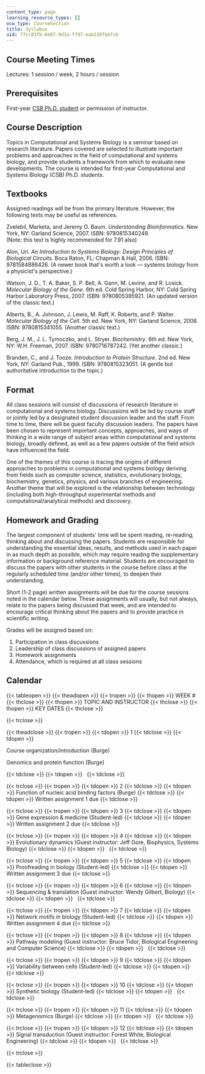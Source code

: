 ```yaml
---
content_type: page
learning_resource_types: []
ocw_type: CourseSection
title: Syllabus
uid: 77cc83fb-6e07-9d3a-ff97-eab236fb6fcb
---
```


Course Meeting Times
--------------------

Lectures: 1 session / week, 2 hours / session

Prerequisites
-------------

First-year [CSB Ph.D. student](https://csbphd.mit.edu/) or permission of instructor.

Course Description
------------------

Topics in Computational and Systems Biology is a seminar based on research literature. Papers covered are selected to illustrate important problems and approaches in the field of computational and systems biology, and provide students a framework from which to evaluate new developments. The course is intended for first-year Computational and Systems Biology (CSB) Ph.D. students.

Textbooks
---------

Assigned readings will be from the primary literature. However, the following texts may be useful as references.

Zvelebil, Marketa, and Jeremy O. Baum. _Understanding Bioinformatics_. New York, NY: Garland Science, 2007. ISBN: 9780815340249.  
(Note: this text is highly recommended for 7.91 also)

Alon, Uri. _An Introduction to Systems Biology: Design Principles of Biological Circuits_. Boca Raton, FL: Chapman & Hall, 2006. ISBN: 9781584886426. (A newer book that's worth a look — systems biology from a physicist's perspective.)

Watson, J. D., T. A. Baker, S. P. Bell, A. Gann, M. Levine, and R. Losick. _Molecular Biology of the Gene_. 6th ed. Cold Spring Harbor, NY: Cold Spring Harbor Laboratory Press, 2007. ISBN: 9780805395921. (An updated version of the classic text.)

Alberts, B., A. Johnson, J. Lewis, M. Raff, K. Roberts, and P. Walter. _Molecular Biology of the Cell_. 5th ed. New York, NY: Garland Science, 2008. ISBN: 9780815341055. (Another classic text.)

Berg, J. M., J. L. Tymoczko, and L. Stryer. _Biochemistry_. 6th ed. New York, NY: W.H. Freeman, 2007. ISBN: 9780716787242. (Yet another classic.)

Branden, C., and J. Tooze. _Introduction to Protein Structure_. 2nd ed. New York, NY: Garland Pub., 1999. ISBN: 9780815323051. (A gentle but authoritative introduction to the topic.)

Format
------

All class sessions will consist of discussions of research literature in computational and systems biology. Discussions will be led by course staff or jointly led by a designated student discussion leader and the staff. From time to time, there will be guest faculty discussion leaders. The papers have been chosen to represent important concepts, approaches, and ways of thinking in a wide range of subject areas within computational and systems biology, broadly defined, as well as a few papers outside of the field which have influenced the field.

One of the themes of this course is tracing the origins of different approaches to problems in computational and systems biology deriving from fields such as computer science, statistics, evolutionary biology, biochemistry, genetics, physics, and various branches of engineering. Another theme that will be explored is the relationship between technology (including both high-throughput experimental methods and computational/analytical methods) and discovery.

Homework and Grading
--------------------

The largest component of students' time will be spent reading, re-reading, thinking about and discussing the papers. Students are responsible for understanding the essential ideas, results, and methods used in each paper in as much depth as possible, which may require reading the supplementary information or background reference material. Students are encouraged to discuss the papers with other students in the course before class at the regularly scheduled time (and/or other times), to deepen their understanding.

Short (1-2 page) written assignments will be due for the course sessions noted in the calendar below. These assignments will usually, but not always, relate to the papers being discussed that week, and are intended to encourage critical thinking about the papers and to provide practice in scientific writing.

Grades will be assigned based on:

1.  Participation in class discussions
2.  Leadership of class discussions of assigned papers
3.  Homework assignments
4.  Attendance, which is required at all class sessions

Calendar
--------

{{< tableopen >}}
{{< theadopen >}}
{{< tropen >}}
{{< thopen >}}
WEEK #
{{< thclose >}}
{{< thopen >}}
TOPIC AND INSTRUCTOR
{{< thclose >}}
{{< thopen >}}
KEY DATES
{{< thclose >}}

{{< trclose >}}

{{< theadclose >}}
{{< tropen >}}
{{< tdopen >}}
1
{{< tdclose >}}
{{< tdopen >}}


Course organization/introduction (Burge)

Genomics and protein function (Burge)


{{< tdclose >}}
{{< tdopen >}}
 
{{< tdclose >}}

{{< trclose >}}
{{< tropen >}}
{{< tdopen >}}
2
{{< tdclose >}}
{{< tdopen >}}
Function of nucleic acid binding factors (Burge)
{{< tdclose >}}
{{< tdopen >}}
Written assignment 1 due
{{< tdclose >}}

{{< trclose >}}
{{< tropen >}}
{{< tdopen >}}
3
{{< tdclose >}}
{{< tdopen >}}
Gene expression & medicine (Student-led)
{{< tdclose >}}
{{< tdopen >}}
Written assignment 2 due
{{< tdclose >}}

{{< trclose >}}
{{< tropen >}}
{{< tdopen >}}
4
{{< tdclose >}}
{{< tdopen >}}
Evolutionary dynamics (Guest instructor: Jeff Gore, Biophysics, Systems Biology)
{{< tdclose >}}
{{< tdopen >}}
 
{{< tdclose >}}

{{< trclose >}}
{{< tropen >}}
{{< tdopen >}}
5
{{< tdclose >}}
{{< tdopen >}}
Proofreading in biology (Student-led)
{{< tdclose >}}
{{< tdopen >}}
Written assignment 3 due
{{< tdclose >}}

{{< trclose >}}
{{< tropen >}}
{{< tdopen >}}
6
{{< tdclose >}}
{{< tdopen >}}
Sequencing & translation (Guest instructor: Wendy Gilbert, Biology)
{{< tdclose >}}
{{< tdopen >}}
 
{{< tdclose >}}

{{< trclose >}}
{{< tropen >}}
{{< tdopen >}}
7
{{< tdclose >}}
{{< tdopen >}}
Network motifs in biology (Student-led)
{{< tdclose >}}
{{< tdopen >}}
Written assignment 4 due
{{< tdclose >}}

{{< trclose >}}
{{< tropen >}}
{{< tdopen >}}
8
{{< tdclose >}}
{{< tdopen >}}
Pathway modeling (Guest instructor: Bruce Tidor, Biological Engineering and Computer Science)
{{< tdclose >}}
{{< tdopen >}}
 
{{< tdclose >}}

{{< trclose >}}
{{< tropen >}}
{{< tdopen >}}
9
{{< tdclose >}}
{{< tdopen >}}
Variability between cells (Student-led)
{{< tdclose >}}
{{< tdopen >}}
 
{{< tdclose >}}

{{< trclose >}}
{{< tropen >}}
{{< tdopen >}}
10
{{< tdclose >}}
{{< tdopen >}}
Synthetic biology (Student-led)
{{< tdclose >}}
{{< tdopen >}}
 
{{< tdclose >}}

{{< trclose >}}
{{< tropen >}}
{{< tdopen >}}
11
{{< tdclose >}}
{{< tdopen >}}
Metagenomics (Burge)
{{< tdclose >}}
{{< tdopen >}}
 
{{< tdclose >}}

{{< trclose >}}
{{< tropen >}}
{{< tdopen >}}
12
{{< tdclose >}}
{{< tdopen >}}
Signal transduction (Guest instructor: Forest White, Biological Engineering)
{{< tdclose >}}
{{< tdopen >}}
 
{{< tdclose >}}

{{< trclose >}}

{{< tableclose >}}